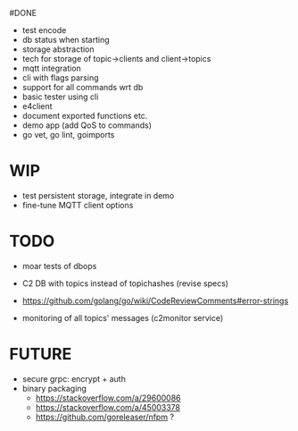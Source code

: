 
#DONE

* test encode
* db status when starting
* storage abstraction
* tech for storage of topic->clients and client->topics
* mqtt integration
* cli with flags parsing
* support for all commands wrt db
* basic tester using cli 
* e4client
* document exported functions etc.
* demo app (add QoS to commands)
* go vet, go lint, goimports


# WIP

* test persistent storage, integrate in demo
* fine-tune MQTT client options

# TODO

* moar tests of dbops
* C2 DB with topics instead of topichashes (revise specs)
* <https://github.com/golang/go/wiki/CodeReviewComments#error-strings>

* monitoring of all topics' messages (c2monitor service)

# FUTURE

* secure grpc: encrypt + auth
* binary packaging
    - https://stackoverflow.com/a/29600086
    - https://stackoverflow.com/a/45003378
    - https://github.com/goreleaser/nfpm ?
